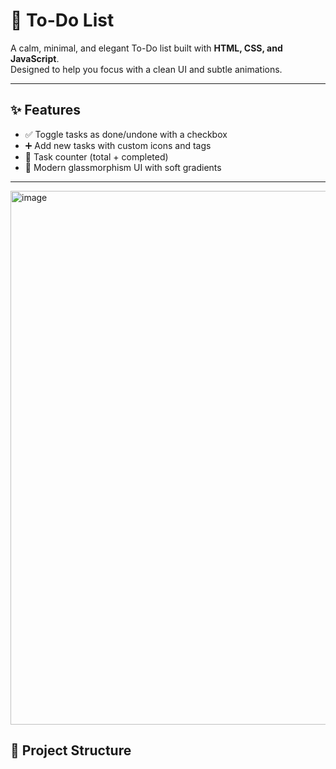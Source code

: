# 🌿 To-Do List

A calm, minimal, and elegant To-Do list built with **HTML, CSS, and JavaScript**.  
Designed to help you focus with a clean UI and subtle animations.

---

## ✨ Features

- ✅ Toggle tasks as done/undone with a checkbox
- ➕ Add new tasks with custom icons and tags
- 🔢 Task counter (total + completed)
- 🎨 Modern glassmorphism UI with soft gradients

---
<img width="1115" height="854" alt="image" src="https://github.com/user-attachments/assets/22c60c29-dbbf-43c3-9bb9-121652b7fc58" />

## 📂 Project Structure
